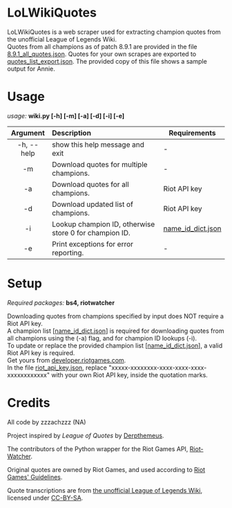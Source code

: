 # LoLWikiQuotes

LoLWikiQuotes is a web scraper used for extracting champion quotes from the unofficial League of Legends Wiki.  
Quotes from all champions as of patch 8.9.1 are provided in the file [8.9.1_all_quotes.json](https://github.com/zzzachzzz/LoLWikiQuotes/blob/master/8.9.1_all_quotes.json). Quotes for your own scrapes are exported to [quotes_list_export.json](https://github.com/zzzachzzz/LoLWikiQuotes/blob/master/quotes_list_export.json). The provided copy of this file shows a sample output for Annie.

# Usage

*usage:* **wiki.py [-h] [-m] [-a] [-d] [-i] [-e]**

| Argument        | Description | Requirements |
| :-------------: | :---------- | ------------ |
| -h, --help | show this help message and exit | - |
| -m | Download quotes for multiple champions. | - |
| -a | Download quotes for all champions.      | Riot API key |
| -d | Download updated list of champions.     | Riot API key |
| -i | Lookup champion ID, otherwise store 0 for champion ID. | [name_id_dict.json](https://github.com/zzzachzzz/LoLWikiQuotes/blob/master/name_id_dict.json) |
| -e | Print exceptions for error reporting. | - |

# Setup

*Required packages:* **bs4, riotwatcher**

Downloading quotes from champions specified by input does NOT require a Riot API key.  
A champion list [[name_id_dict.json](https://github.com/zzzachzzz/LoLWikiQuotes/blob/master/name_id_dict.json)] is required for downloading quotes from all champions using the (-a) flag, and for champion ID lookups (-i).  
To update or replace the provided champion list [[name_id_dict.json](https://github.com/zzzachzzz/LoLWikiQuotes/blob/master/name_id_dict.json)], a valid Riot API key is required.  
Get yours from [developer.riotgames.com](https://developer.riotgames.com/).  
In the file [riot_api_key.json](https://github.com/zzzachzzz/LoLWikiQuotes/blob/master/riot_api_key.json), replace "xxxxx-xxxxxxxx-xxxx-xxxx-xxxx-xxxxxxxxxxxx" with your own Riot API key, inside the quotation marks.

# Credits

All code by zzzachzzz (NA)

Project inspired by *League of Quotes* by [Derpthemeus](https://github.com/Derpthemeus).

The contributors of the Python wrapper for the Riot Games API, [Riot-Watcher](https://github.com/pseudonym117/Riot-Watcher).

Original quotes are owned by Riot Games, and used according to [Riot Games' Guidelines](https://www.riotgames.com/en/legal).

Quote transcriptions are from [the unofficial League of Legends Wiki](http://leagueoflegends.wikia.com/wiki/League_of_Legends_Wiki), licensed under [CC-BY-SA](http://creativecommons.org/licenses/by-sa/3.0/).